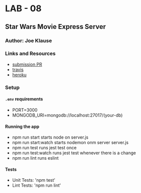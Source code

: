 # LAB - 08

## Star Wars Movie Express Server

### Author: Joe Klause

### Links and Resources
* [submission PR](https://github.com/josephklause-401-advanced-javascript/lab-06/pull/2)
* [travis](https://travis-ci.com/josephklause-401-advanced-javascript/lab-06/builds/129182581)
* [heroku](https://star-wars-movie-api-2019.herokuapp.com/)


### Setup
#### `.env` requirements
* PORT=3000
* MONGODB_URI=mongodb://localhost:27017/(your-db)


#### Running the app
* npm run start
    starts node on server.js
* npm run start:watch
    starts nodemon onm server server.js
* npm run test
    runs jest test once
* npm run test:watch
    runs jest test whenever there is a change
* npm run lint
    runs eslint

  
#### Tests
* Unit Tests: 'npm test'
* Lint Tests: 'npm run lint'